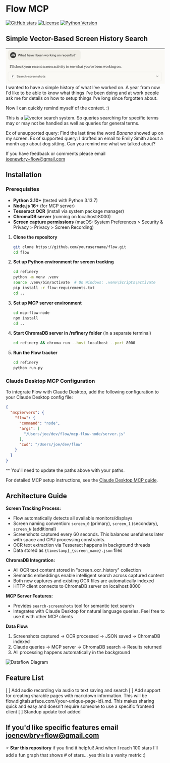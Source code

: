 # Flow MCP

[![GitHub stars](https://img.shields.io/github/stars/yourusername/flow.svg?style=social&label=Star)](https://github.com/yourusername/flow)
[![License](https://img.shields.io/badge/license-MIT-blue.svg)](LICENSE)
[![Python Version](https://img.shields.io/badge/python-3.10%2B-blue.svg)](https://python.org)

## Simple Vector-Based Screen History Search

![Example Usage](images/Example%20Usage.png)
I wanted to have a simple history of what I've worked on. A year from now I'd like to be able to know what things I've been doing and at work people ask me for details on how to setup things I've long since forgotten about. 

Now I can quickly remind myself of the context. :)

This is a ![vector search](https://en.wikipedia.org/wiki/Vector_database) system. So queries searching for specific terms may or may not be handled as well as queries for general terms.

Ex of unsupported query: Find the last time the word *Banana* showed up on my screen.
Ex of supported query: I drafted an email to Emily Smith about a month ago about dog sitting. Can you remind me what we talked about?

If you have feedback or comments please email joenewbry+flow@gmail.com

## Installation

### Prerequisites
- **Python 3.10+** (tested with Python 3.13.7)
- **Node.js 16+** (for MCP server)
- **Tesseract OCR** (install via system package manager)
- **ChromaDB server** (running on localhost:8000)
- **Screen capture permissions** (macOS: System Preferences > Security & Privacy > Privacy > Screen Recording)

1. **Clone the repository**
   ```bash
   git clone https://github.com/yourusername/flow.git
   cd flow
   ```

2. **Set up Python environment for screen tracking**
   ```bash
   cd refinery
   python -m venv .venv
   source .venv/bin/activate  # On Windows: .venv\Scripts\activate
   pip install -r flow-requirements.txt
   cd ..
   ```

3. **Set up MCP server environment**
   ```bash
   cd mcp-flow-node
   npm install
   cd ..
   ```

4. **Start ChromaDB server in /refinery folder** (in a separate terminal)
   ```bash
   cd refinery && chroma run --host localhost --port 8000
   ```

5. **Run the Flow tracker**
   ```bash
   cd refinery
   python run.py
   ```

### Claude Desktop MCP Configuration

To integrate Flow with Claude Desktop, add the following configuration to your Claude Desktop config file:

```json
{
  "mcpServers": {
    "flow": {
      "command": "node",
      "args": [
        "/Users/joe/dev/flow/mcp-flow-node/server.js"
      ],
      "cwd": "/Users/joe/dev/flow"
    }
  }
}
```

^^ You'll need to update the paths above with your paths.

For detailed MCP setup instructions, see the [Claude Desktop MCP guide](https://modelcontextprotocol.io/docs/develop/connect-local-servers).

## Architecture Guide
**Screen Tracking Process:**
- Flow automatically detects all available monitors/displays
- Screen naming convention: `screen_0` (primary), `screen_1` (secondary), `screen_N` (additional)
- Screenshots captured every 60 seconds. This balances usefulness later with space and CPU processing constraints. 
- OCR text extraction via Tesseract happens in background threads
- Data stored as `{timestamp}_{screen_name}.json` files

**ChromaDB Integration:**
- All OCR text content stored in "screen_ocr_history" collection
- Semantic embeddings enable intelligent search across captured content
- Both new captures and existing OCR files are automatically indexed
- HTTP client connects to ChromaDB server on localhost:8000

**MCP Server Features:**
- Provides `search-screenshots` tool for semantic text search
- Integrates with Claude Desktop for natural language queries. Feel free to use it with other MCP clients

**Data Flow:**
1. Screenshots captured → OCR processed → JSON saved → ChromaDB indexed
2. Claude queries → MCP server → ChromaDB search → Results returned
3. All processing happens automatically in the background

![Dataflow Diagram](images/Dataflow%Diagram.png)

## Feature List
[ ] Add audio recording via audio to text saving and search
[ ] Add support for creating sharable pages with markdown information. This will be flow.digitalsurface.com/{your-unique-page-id}.md. This makes sharing quick and easy and doesn't require someone to use a specific frontend client
[ ] Standup update tool added

If you'd like specific features email joenewbry+flow@gmail.com
---

⭐ **Star this repository** if you find it helpful! And when I reach 100 stars I'll add a fun graph that shows # of stars... yes this is a vanity metric :)